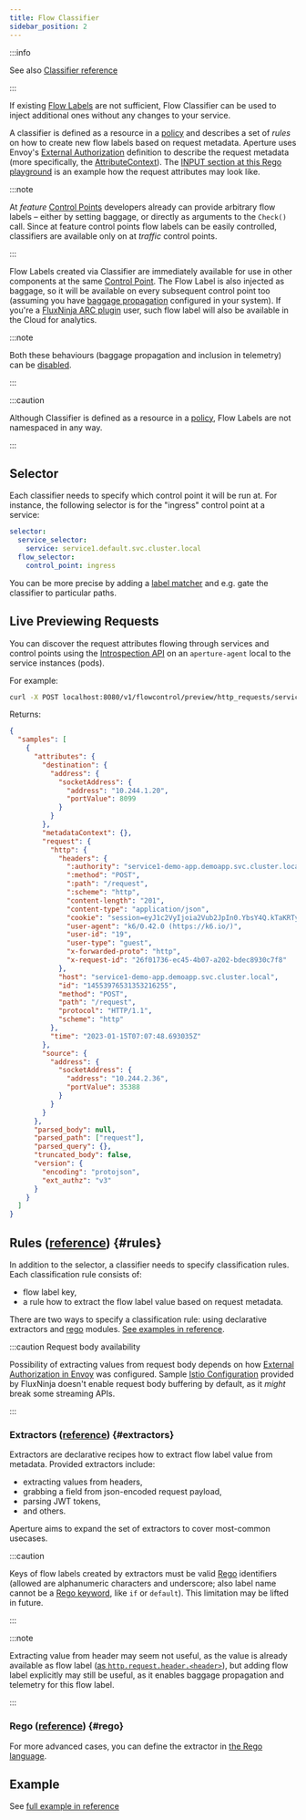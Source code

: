 ```yaml
---
title: Flow Classifier
sidebar_position: 2
---
```


:::info

See also [Classifier reference][reference]

:::

If existing [Flow Labels][label] are not sufficient, Flow Classifier can be used
to inject additional ones without any changes to your service.

A classifier is defined as a resource in a [policy][policies] and describes a
set of _rules_ on how to create new flow labels based on request metadata.
Aperture uses Envoy's [External Authorization][ext-authz] definition to describe
the request metadata (more specifically, the [AttributeContext][attr-context]).
The [INPUT section at this Rego playground][rego-playground] is an example how
the request attributes may look like.

:::note

At _feature_ [Control Points][control-point] developers already can provide
arbitrary flow labels – either by setting baggage, or directly as arguments to
the `Check()` call. Since at feature control points flow labels can be easily
controlled, classifiers are available only on at _traffic_ control points.

:::

Flow Labels created via Classifier are immediately available for use in other
components at the same [Control Point][control-point]. The Flow Label is also
injected as baggage, so it will be available on every subsequent control point
too (assuming you have [baggage propagation][baggage] configured in your
system). If you're a [FluxNinja ARC plugin][plugin] user, such flow label will
also be available in the Cloud for analytics.

:::note

Both these behaviours (baggage propagation and inclusion in telemetry) can be
[disabled][rule].

:::

:::caution

Although Classifier is defined as a resource in a [policy][policies], Flow
Labels are not namespaced in any way.

:::

## Selector

Each classifier needs to specify which control point it will be run at. For
instance, the following selector is for the "ingress" control point at a
service:

```yaml
selector:
  service_selector:
    service: service1.default.svc.cluster.local
  flow_selector:
    control_point: ingress
```

You can be more precise by adding a [label matcher][label-matcher] and e.g. gate
the classifier to particular paths.

## Live Previewing Requests

You can discover the request attributes flowing through services and control
points using the
[Introspection API](references/api/agent/flow-preview-service-preview-http-requests.api.mdx)
on an `aperture-agent` local to the service instances (pods).

For example:

```sh
curl -X POST localhost:8080/v1/flowcontrol/preview/http_requests/service1-demo-app.demoapp.svc.cluster.local/ingress?samples=1
```

Returns:

```json
{
  "samples": [
    {
      "attributes": {
        "destination": {
          "address": {
            "socketAddress": {
              "address": "10.244.1.20",
              "portValue": 8099
            }
          }
        },
        "metadataContext": {},
        "request": {
          "http": {
            "headers": {
              ":authority": "service1-demo-app.demoapp.svc.cluster.local",
              ":method": "POST",
              ":path": "/request",
              ":scheme": "http",
              "content-length": "201",
              "content-type": "application/json",
              "cookie": "session=eyJ1c2VyIjoia2Vub2JpIn0.YbsY4Q.kTaKRTyOIfVlIbNB48d9YH6Q0wo",
              "user-agent": "k6/0.42.0 (https://k6.io/)",
              "user-id": "19",
              "user-type": "guest",
              "x-forwarded-proto": "http",
              "x-request-id": "26f01736-ec45-4b07-a202-bdec8930c7f8"
            },
            "host": "service1-demo-app.demoapp.svc.cluster.local",
            "id": "14553976531353216255",
            "method": "POST",
            "path": "/request",
            "protocol": "HTTP/1.1",
            "scheme": "http"
          },
          "time": "2023-01-15T07:07:48.693035Z"
        },
        "source": {
          "address": {
            "socketAddress": {
              "address": "10.244.2.36",
              "portValue": 35388
            }
          }
        }
      },
      "parsed_body": null,
      "parsed_path": ["request"],
      "parsed_query": {},
      "truncated_body": false,
      "version": {
        "encoding": "protojson",
        "ext_authz": "v3"
      }
    }
  ]
}
```

## Rules ([reference][rule]) {#rules}

In addition to the selector, a classifier needs to specify classification rules.
Each classification rule consists of:

- flow label key,
- a rule how to extract the flow label value based on request metadata.

There are two ways to specify a classification rule: using declarative
extractors and [rego][rego] modules. [See examples in reference][rule].

:::caution Request body availability

Possibility of extracting values from request body depends on how [External
Authorization in Envoy][ext-authz-extension] was configured. Sample [Istio
Configuration][install-istio] provided by FluxNinja doesn't enable request body
buffering by default, as it _might_ break some streaming APIs.

:::

### Extractors ([reference][extractor]) {#extractors}

Extractors are declarative recipes how to extract flow label value from
metadata. Provided extractors include:

- extracting values from headers,
- grabbing a field from json-encoded request payload,
- parsing JWT tokens,
- and others.

Aperture aims to expand the set of extractors to cover most-common usecases.

:::caution

Keys of flow labels created by extractors must be valid [Rego][rego] identifiers
(allowed are alphanumeric characters and underscore; also label name cannot be a
[Rego keyword][rego-kw], like `if` or `default`). This limitation may be lifted
in future.

:::

:::note

Extracting value from header may seem not useful, as the value is already
available as flow label ([as `http.request.header.<header>`][request-labels]),
but adding flow label explicitly may still be useful, as it enables baggage
propagation and telemetry for this flow label.

:::

### Rego ([reference][rego-rule]) {#rego}

For more advanced cases, you can define the extractor in [the Rego
language][rego].

## Example

See [full example in reference][reference]

[ext-authz-extension]:
  https://www.envoyproxy.io/docs/envoy/latest/configuration/http/http_filters/ext_authz_filter#config-http-filters-ext-authz
[ext-authz]:
  https://www.envoyproxy.io/docs/envoy/latest/api-v3/service/auth/v3/external_auth.proto#authorization-service-proto
[attr-context]:
  https://www.envoyproxy.io/docs/envoy/latest/api-v3/service/auth/v3/attribute_context.proto
[rego-playground]: https://play.openpolicyagent.org/p/mG0sXxCNdQ
[label]: /concepts/flow-control/flow-label.md
[baggage]: /concepts/flow-control/flow-label.md#baggage
[request-labels]: /concepts/flow-control/flow-label.md#request-labels
[reference]: /references/configuration/policy.md#v1-classifier
[rule]: /references/configuration/policy.md#v1-rule
[extractor]: /references/configuration/policy.md#v1-extractor
[rego-rule]: /references/configuration/policy.md#rule-rego
[plugin]: /arc/plugin.md
[label-matcher]: /concepts/flow-control/flow-selector.md#label-matcher
[policies]: /concepts/policy/policy.md
[rego]: https://www.openpolicyagent.org/docs/latest/policy-language/
[rego-kw]:
  https://www.openpolicyagent.org/docs/latest/policy-reference/#reserved-names
[control-point]: /concepts/flow-control/flow-control.md#control-point
[install-istio]: /get-started/integrations/flow-control/envoy/istio.md
